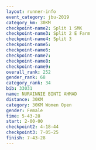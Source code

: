 ```yaml
---
layout: runner-info 
event_category: jbu-2019 
category_km: 30KM 
checkpoint-name2: Split 1 SMK 
checkpoint-name3: Split 2 E Farm 
checkpoint-name4: Split 3 
checkpoint-name5: 
checkpoint-name6: 
checkpoint-name7: 
checkpoint-name8: 
checkpoint-name9: 
overall_rank: 252
gender_rank: 68
category_rank: 34
bib: 33031
name: NURAINNIE BINTI AHMAD
distance: 30KM
category: 30KM Women Open
gender: Female
time: 5-43-28
start: 2-00-00
checkpoint2: 4-18-44
checkpoint3: 7-05-25
finish: 7-43-28
---
```

